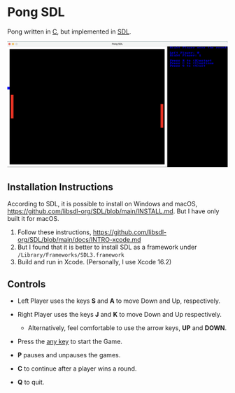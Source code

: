 # Pong SDL

Pong written in [C](https://en.wikipedia.org/wiki/C_(programming_language)), but implemented in [SDL](https://en.wikipedia.org/wiki/Simple_DirectMedia_Layer).

![Screenshot](https://raw.githubusercontent.com/ofer987/pong-sdl/refs/heads/master/images/pong_sdl_screenshot.jpg)

## Installation Instructions

According to SDL, it is possible to install on Windows and macOS, https://github.com/libsdl-org/SDL/blob/main/INSTALL.md. But I have only built it for macOS.

1. Follow these instructions, https://github.com/libsdl-org/SDL/blob/main/docs/INTRO-xcode.md
2. But I found that it is better to install SDL as a framework under `/Library/Frameworks/SDL3.framework`
3. Build and run in Xcode. (Personally, I use Xcode 16.2)

## Controls

- Left Player uses the keys **S** and **A** to move Down and Up, respectively.
- Right Player uses the keys **J** and **K** to move Down and Up respectively.
  - Alternatively, feel comfortable to use the arrow keys, **UP** and **DOWN**.

- Press the [any key](https://en.wikipedia.org/wiki/Any_key) to start the Game.
- **P** pauses and unpauses the games.
- **C** to continue after a player wins a round.
- **Q** to quit.

